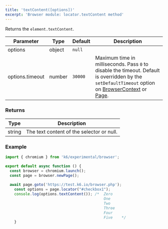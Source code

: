 ```yaml
---
title: 'textContent([options])'
excerpt: 'Browser module: locator.textContent method'
---
```


Returns the `element.textContent`.

<TableWithNestedRows>

| Parameter       | Type   | Default | Description                                                                                                                                                                                                                           |
|-----------------|--------|---------|---------------------------------------------------------------------------------------------------------------------------------------------------------------------------------------------------------------------------------------|
| options         | object | `null`  |                                                                                                                                                                                                                      |
| options.timeout | number | `30000` | Maximum time in milliseconds. Pass `0` to disable the timeout. Default is overridden by the `setDefaultTimeout` option on [BrowserContext](/javascript-api/k6-experimental/browser/browsercontext/) or [Page](/javascript-api/k6-experimental/browser/page/). |

</TableWithNestedRows>

### Returns

| Type   | Description                               |
|--------|-------------------------------------------|
| string | The text content of the selector or null. |

### Example

<CodeGroup labels={[]}>

```javascript
import { chromium } from 'k6/experimental/browser';

export default async function () {
  const browser = chromium.launch();
  const page = browser.newPage();
  
  await page.goto('https://test.k6.io/browser.php');
	const options = page.locator("#checkbox1");
	console.log(options.textContent()); /*	Zero
											One
											Two
											Three
											Four
											Five	*/
	}
```

</CodeGroup>
